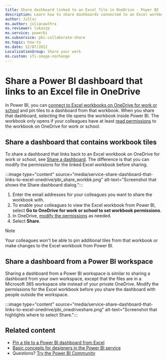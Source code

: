 ```yaml
---
title: Share dashboard linked to an Excel file in OneDrive - Power BI
description: Learn how to share dashboards connected to an Excel workbook on OneDrive for work or school, with tiles pinned from that workbook.
author: JulCsc
ms.author: juliacawthra
ms.reviewer: lukaszp
ms.service: powerbi
ms.subservice: pbi-collaborate-share
ms.topic: how-to
ms.date: 12/07/2022
LocalizationGroup: Share your work
ms.custom: sfi-image-nochange
---
```

# Share a Power BI dashboard that links to an Excel file in OneDrive

In Power BI, you can [connect to Excel workbooks on OneDrive for work or school](../connect-data/service-excel-workbook-files.md) and pin tiles to a dashboard from that workbook. When you share that dashboard, selecting the tile opens the workbook inside Power BI. The workbook only opens if your colleagues have at least [read permissions](https://support.office.com/article/Share-documents-or-folders-in-Office-365-1fe37332-0f9a-4719-970e-d2578da4941c) to the workbook on OneDrive for work or school.

## Share a dashboard that contains workbook tiles
To share a dashboard that links back to an Excel workbook on OneDrive for work or school, see [Share a dashboard](service-share-dashboards.md). The difference is that you can modify the permissions for the linked Excel workbook before sharing.

  :::image type="content" source="media/service-share-dashboard-that-links-to-excel-onedrive/pbi_share_workbk.png" alt-text="Screenshot that shows the Share dashboard dialog.":::

1. Enter the email addresses for your colleagues you want to share the workbook with.
2. To enable your colleagues to view the Excel workbook from Power BI, select **Go to OneDrive for work or school to set workbook permissions**.
3. In OneDrive, [modify the permissions](https://support.office.com/article/Share-files-and-folders-and-change-permissions-9fcc2f7d-de0c-4cec-93b0-a82024800c07) as needed.
4. Select **Share**.

>[!NOTE]
>Your colleagues won't be able to pin additional tiles from that workbook or make changes to the Excel workbook from Power BI.

## Share a dashboard from a Power BI workspace

Sharing a dashboard from a Power BI workspace is similar to sharing a dashboard from your own workspace, except that the files are in a Microsoft 365 workspace site instead of your private OneDrive. Modify the permissions for the Excel workbook before you share the dashboard with people outside the workspace.

:::image type="content" source="media/service-share-dashboard-that-links-to-excel-onedrive/pbi_onedriveshare.png" alt-text="Screenshot that highlights where to select Share.":::

## Related content

* [Pin a tile to a Power BI dashboard from Excel](../create-reports/service-dashboard-pin-tile-from-excel.md)
* [Basic concepts for designers in the Power BI service](../fundamentals/service-basic-concepts.md)
* Questions? [Try the Power BI Community](https://community.powerbi.com/)
